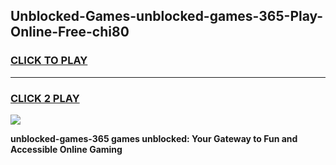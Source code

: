 
## Unblocked-Games-unblocked-games-365-Play-Online-Free-chi80
<h3>
<a href="https://premium76.site?title=unblocked-games-365&ref=26A">CLICK TO PLAY</a></h3>
<hr>

<h3>
<a href="https://premium76.site?title=unblocked-games-365&ref=26A">CLICK 2 PLAY</a>
  
</h3>

<a href="https://premium76.site?title=unblocked-games-365&ref=26A"><img src="https://clearcache.store/games.png"></a>


**unblocked-games-365 games unblocked: Your Gateway to Fun and Accessible Online Gaming**

